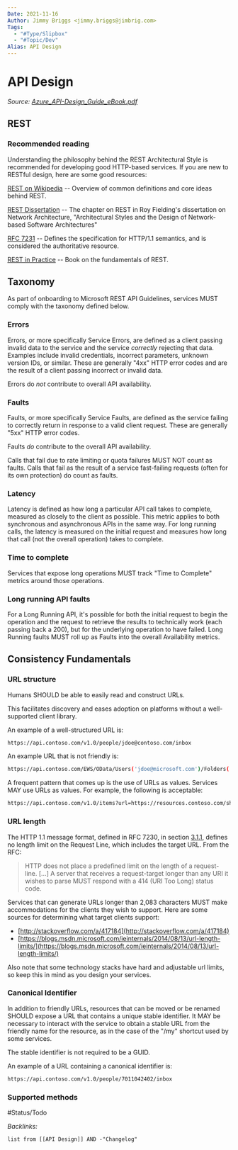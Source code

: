 ```yaml
---
Date: 2021-11-16
Author: Jimmy Briggs <jimmy.briggs@jimbrig.com>
Tags:
  - "#Type/Slipbox"
  - "#Topic/Dev"
Alias: API Design
---
```


# API Design

*Source: [Azure_API-Design_Guide_eBook.pdf](_assets/Azure_API-Design_Guide_eBook.pdf)*

## REST

### Recommended reading

Understanding the philosophy behind the REST Architectural Style is recommended for developing good HTTP-based services. If you are new to RESTful design, here are some good resources:

[REST on Wikipedia](http://en.wikipedia.org/wiki/Representational_state_transfer) -- Overview of common definitions and core ideas behind REST.

[REST Dissertation](https://www.ics.uci.edu/~fielding/pubs/dissertation/rest_arch_style.htm) -- The chapter on REST in Roy Fielding's dissertation on Network Architecture, "Architectural Styles and the Design of Network-based Software Architectures"

[RFC 7231](https://tools.ietf.org/html/rfc7231) -- Defines the specification for HTTP/1.1 semantics, and is considered the authoritative resource.

[REST in Practice](http://www.amazon.com/REST-Practice-Hypermedia-Systems-Architecture/dp/0596805829/) -- Book on the fundamentals of REST.

## Taxonomy

As part of onboarding to Microsoft REST API Guidelines, services MUST comply with the taxonomy defined below.

### Errors

Errors, or more specifically Service Errors, are defined as a client passing invalid data to the service and the service *correctly* rejecting that data. Examples include invalid credentials, incorrect parameters, unknown version IDs, or similar. These are generally "4xx" HTTP error codes and are the result of a client passing incorrect or invalid data.

Errors do *not* contribute to overall API availability.

### Faults

Faults, or more specifically Service Faults, are defined as the service failing to correctly return in response to a valid client request. These are generally "5xx" HTTP error codes.

Faults *do* contribute to the overall API availability.

Calls that fail due to rate limiting or quota failures MUST NOT count as faults. Calls that fail as the result of a service fast-failing requests (often for its own protection) do count as faults.

### Latency

Latency is defined as how long a particular API call takes to complete, measured as closely to the client as possible. This metric applies to both synchronous and asynchronous APIs in the same way. For long running calls, the latency is measured on the initial request and measures how long that call (not the overall operation) takes to complete.

### Time to complete

Services that expose long operations MUST track "Time to Complete" metrics around those operations.

### Long running API faults

For a Long Running API, it's possible for both the initial request to begin the operation and the request to retrieve the results to technically work (each passing back a 200), but for the underlying operation to have failed. Long Running faults MUST roll up as Faults into the overall Availability metrics.

## Consistency Fundamentals

### URL structure

Humans SHOULD be able to easily read and construct URLs.

This facilitates discovery and eases adoption on platforms without a well-supported client library.

An example of a well-structured URL is:

````bash
https://api.contoso.com/v1.0/people/jdoe@contoso.com/inbox
````

An example URL that is not friendly is:

````bash
https://api.contoso.com/EWS/OData/Users('jdoe@microsoft.com')/Folders('AAMkADdiYzI1MjUzLTk4MjQtNDQ1Yy05YjJkLWNlMzMzYmIzNTY0MwAuAAAAAACzMsPHYH6HQoSwfdpDx-2bAQCXhUk6PC1dS7AERFluCgBfAAABo58UAAA=')
````

A frequent pattern that comes up is the use of URLs as values. Services MAY use URLs as values. For example, the following is acceptable:

````bash
https://api.contoso.com/v1.0/items?url=https://resources.contoso.com/shoes/fancy
````

### URL length

The HTTP 1.1 message format, defined in RFC 7230, in section [3.1.1](https://tools.ietf.org/html/rfc7230#section-3.1.1), defines no length limit on the Request Line, which includes the target URL. From the RFC:

 > 
 > HTTP does not place a predefined limit on the length of a request-line. \[...\] A server that receives a request-target longer than any URI it wishes to parse MUST respond with a 414 (URI Too Long) status code.

Services that can generate URLs longer than 2,083 characters MUST make accommodations for the clients they wish to support. Here are some sources for determining what target clients support:

* [http://stackoverflow.com/a/417184](http://stackoverflow.com/a/417184)
* [https://blogs.msdn.microsoft.com/ieinternals/2014/08/13/url-length-limits/](https://blogs.msdn.microsoft.com/ieinternals/2014/08/13/url-length-limits/)

Also note that some technology stacks have hard and adjustable url limits, so keep this in mind as you design your services.

### Canonical Identifier

In addition to friendly URLs, resources that can be moved or be renamed SHOULD expose a URL that contains a unique stable identifier. It MAY be necessary to interact with the service to obtain a stable URL from the friendly name for the resource, as in the case of the "/my" shortcut used by some services.

The stable identifier is not required to be a GUID.

An example of a URL containing a canonical identifier is:

````bash
https://api.contoso.com/v1.0/people/7011042402/inbox
````

### Supported methods

\#Status/Todo 

*Backlinks:*

````dataview
list from [[API Design]] AND -"Changelog"
````
